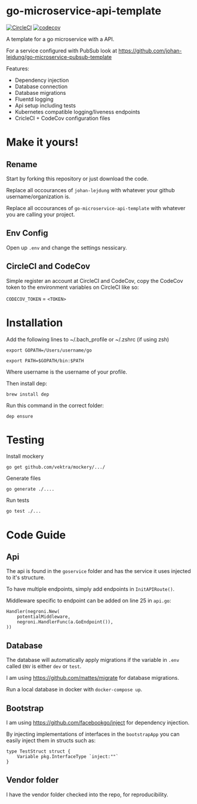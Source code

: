 # go-microservice-api-template

[![CircleCI](https://circleci.com/gh/johan-lejdung/go-microservice-api-template.svg?style=svg)](https://circleci.com/gh/johan-lejdung/go-microservice-api-template)
[![codecov](https://codecov.io/gh/johan-lejdung/go-microservice-api-template/branch/master/graph/badge.svg)](https://codecov.io/gh/johan-lejdung/go-microservice-api-template)

A template for a go microservice with a API.

For a service configured with PubSub look at https://github.com/johan-lejdung/go-microservice-pubsub-template

Features:
- Dependency injection
- Database connection
- Database migrations
- Fluentd logging
- Api setup including tests
- Kubernetes compatible logging/liveness endpoints
- CricleCI + CodeCov configuration files

# Make it yours!

## Rename

Start by forking this repository or just download the code.

Replace all occourances of `johan-lejdung` with whatever your github username/organization is.

Replace all occourances of `go-microservice-api-template` with whatever you are calling your project.

## Env Config

Open up `.env` and change the settings nessicary.

## CircleCI and CodeCov

Simple register an account at CircleCI and CodeCov, copy the CodeCov token to the environment variables on CircleCI like so:

`CODECOV_TOKEN` = `<TOKEN>`

# Installation
Add the following lines to ~/.bach_profile or ~/.zshrc (if using zsh)

    export GOPATH=/Users/username/go

    export PATH=$GOPATH/bin:$PATH

Where username is the username of your profile.

Then install dep:

```
brew install dep
```

Run this command in the correct folder:

```
dep ensure
```

# Testing

Install mockery

```
go get github.com/vektra/mockery/.../
```

Generate files
```
go generate ./....
```

Run tests
```
go test ./...
```

# Code Guide

## Api
The api is found in the `goservice` folder and has the service it uses injected to it's structure.

To have multiple endpoints, simply add endpoints in `InitAPIRoute()`.

Middleware specific to endpoint can be added on line 25 in `api.go`:

```
Handler(negroni.New(
    potentialMiddleware,
    negroni.HandlerFunc(a.GoEndpoint()),
))
```

## Database
The database will automatically apply migrations if the variable in `.env` called `ENV` is either `dev` or `test`.

I am using https://github.com/mattes/migrate for database migrations.

Run a local database in docker with `docker-compose up`.

## Bootstrap
I am using https://github.com/facebookgo/inject for dependency injection.

By injecting implementations of interfaces in the `bootstrapApp` you can easily inject them in structs such as:

```
type TestStruct struct {
    Variable pkg.InterfaceType `inject:""`
}
```

## Vendor folder
I have the vendor folder checked into the repo, for reproducibility.
